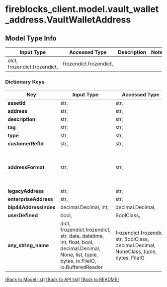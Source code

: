 # fireblocks_client.model.vault_wallet_address.VaultWalletAddress

## Model Type Info
Input Type | Accessed Type | Description | Notes
------------ | ------------- | ------------- | -------------
dict, frozendict.frozendict,  | frozendict.frozendict,  |  | 

### Dictionary Keys
Key | Input Type | Accessed Type | Description | Notes
------------ | ------------- | ------------- | ------------- | -------------
**assetId** | str,  | str,  |  | [optional] 
**address** | str,  | str,  |  | [optional] 
**description** | str,  | str,  |  | [optional] 
**tag** | str,  | str,  |  | [optional] 
**type** | str,  | str,  |  | [optional] 
**customerRefId** | str,  | str,  |  | [optional] 
**addressFormat** | str,  | str,  |  | [optional] must be one of ["SEGWIT", "LEGACY", ] 
**legacyAddress** | str,  | str,  |  | [optional] 
**enterpriseAddress** | str,  | str,  |  | [optional] 
**bip44AddressIndex** | decimal.Decimal, int,  | decimal.Decimal,  |  | [optional] 
**userDefined** | bool,  | BoolClass,  |  | [optional] 
**any_string_name** | dict, frozendict.frozendict, str, date, datetime, int, float, bool, decimal.Decimal, None, list, tuple, bytes, io.FileIO, io.BufferedReader | frozendict.frozendict, str, BoolClass, decimal.Decimal, NoneClass, tuple, bytes, FileIO | any string name can be used but the value must be the correct type | [optional]

[[Back to Model list]](../../README.md#documentation-for-models) [[Back to API list]](../../README.md#documentation-for-api-endpoints) [[Back to README]](../../README.md)

